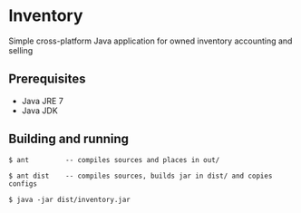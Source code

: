 # Inventory

Simple cross-platform Java application for owned inventory accounting and selling

## Prerequisites

* Java JRE 7
* Java JDK

## Building and running

```shell
$ ant         -- compiles sources and places in out/ 
```

```shell
$ ant dist    -- compiles sources, builds jar in dist/ and copies configs
```

```shell
$ java -jar dist/inventory.jar
```
